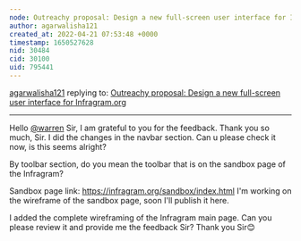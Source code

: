 ```yaml
---
node: Outreachy proposal: Design a new full-screen user interface for Infragram.org
author: agarwalisha121
created_at: 2022-04-21 07:53:48 +0000
timestamp: 1650527628
nid: 30484
cid: 30100
uid: 795441
---
```




[agarwalisha121](../profile/agarwalisha121) replying to: [Outreachy proposal: Design a new full-screen user interface for Infragram.org](../notes/agarwalisha121/04-19-2022/outreachy-proposal-design-a-new-full-screen-user-interface-for-infragram-org)

----
Hello [@warren](/profile/warren) Sir, I am grateful to you for the feedback. Thank you so much, Sir. I did the changes in the navbar section. Can u please check it now, is this seems alright?

By toolbar section, do you mean the toolbar that is on the sandbox page of the Infragram? 

Sandbox page link: https://infragram.org/sandbox/index.html
I'm working on the wireframe of the sandbox page, soon I'll publish it here.

I added the complete wireframing of the Infragram main page. Can you please review it and provide me the feedback Sir? 
Thank you Sir😊
